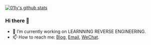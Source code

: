 [![01ly's github stats](https://github-readme-stats.vercel.app/api?username=01ly&show_icons=true&theme=vue-dark)](https://github.com/anuraghazra/github-readme-stats)
### Hi there 👋

- 🔭 I’m currently working on LEARNNING REVERSE ENGINEERING.
- 📫 How to reach me: [Blog](https://01ly.github.io/), [Email](crawler@88.com), [WeChat](gameids).
<!--
**01ly/01ly** is a ✨ _special_ ✨ repository because its `README.md` (this file) appears on your GitHub profile.

Here are some ideas to get you started:

- 🔭 I’m currently working on ...
- 🌱 I’m currently learning ...
- 👯 I’m looking to collaborate on ...
- 🤔 I’m looking for help with ...
- 💬 Ask me about ...
- 📫 How to reach me: ...
- 😄 Pronouns: ...
- ⚡ Fun fact: ...
-->
